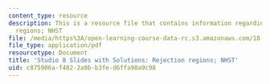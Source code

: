 ```yaml
---
content_type: resource
description: This is a resource file that contains information regarding rejection
  regions; NHST
file: /media/https%3A/open-learning-course-data-rc.s3.amazonaws.com/18-05-introduction-to-probability-and-statistics-spring-2014/c875906af4822a9bb3fed6ffa98a9c98_MIT18_05S14_studio8slides.pdf
file_type: application/pdf
resourcetype: Document
title: 'Studio 8 Slides with Solutions: Rejection regions; NHST'
uid: c875906a-f482-2a9b-b3fe-d6ffa98a9c98
---
```

